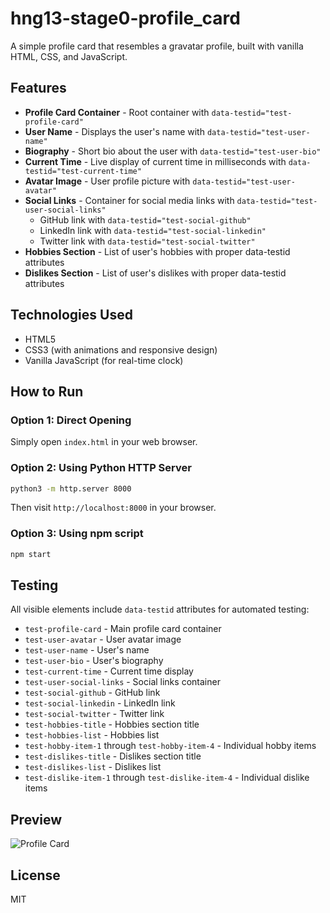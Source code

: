 # hng13-stage0-profile_card

A simple profile card that resembles a gravatar profile, built with vanilla HTML, CSS, and JavaScript.

## Features

- **Profile Card Container** - Root container with `data-testid="test-profile-card"`
- **User Name** - Displays the user's name with `data-testid="test-user-name"`
- **Biography** - Short bio about the user with `data-testid="test-user-bio"`
- **Current Time** - Live display of current time in milliseconds with `data-testid="test-current-time"`
- **Avatar Image** - User profile picture with `data-testid="test-user-avatar"`
- **Social Links** - Container for social media links with `data-testid="test-user-social-links"`
  - GitHub link with `data-testid="test-social-github"`
  - LinkedIn link with `data-testid="test-social-linkedin"`
  - Twitter link with `data-testid="test-social-twitter"`
- **Hobbies Section** - List of user's hobbies with proper data-testid attributes
- **Dislikes Section** - List of user's dislikes with proper data-testid attributes

## Technologies Used

- HTML5
- CSS3 (with animations and responsive design)
- Vanilla JavaScript (for real-time clock)

## How to Run

### Option 1: Direct Opening
Simply open `index.html` in your web browser.

### Option 2: Using Python HTTP Server
```bash
python3 -m http.server 8000
```
Then visit `http://localhost:8000` in your browser.

### Option 3: Using npm script
```bash
npm start
```

## Testing

All visible elements include `data-testid` attributes for automated testing:

- `test-profile-card` - Main profile card container
- `test-user-avatar` - User avatar image
- `test-user-name` - User's name
- `test-user-bio` - User's biography
- `test-current-time` - Current time display
- `test-user-social-links` - Social links container
- `test-social-github` - GitHub link
- `test-social-linkedin` - LinkedIn link
- `test-social-twitter` - Twitter link
- `test-hobbies-title` - Hobbies section title
- `test-hobbies-list` - Hobbies list
- `test-hobby-item-1` through `test-hobby-item-4` - Individual hobby items
- `test-dislikes-title` - Dislikes section title
- `test-dislikes-list` - Dislikes list
- `test-dislike-item-1` through `test-dislike-item-4` - Individual dislike items

## Preview

![Profile Card](https://github.com/user-attachments/assets/2493df0f-a38d-49d6-8817-dc84792e3ce9)

## License

MIT
